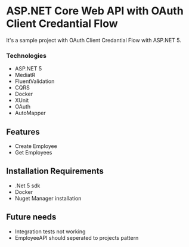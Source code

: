 # ASP.NET Core Web API with OAuth Client Credantial Flow
It's a sample project with OAuth Client Credantial Flow with ASP.NET 5.
### Technologies
- ASP.NET 5
- MediatR
- FluentValidation
- CQRS
- Docker
- XUnit
- OAuth
- AutoMapper

## Features

- Create Employee
- Get Employees

## Installation Requirements
- .Net 5 sdk
- Docker
- Nuget Manager installation

## Future needs
- Integration tests not working
- EmployeeAPI should seperated to projects pattern
